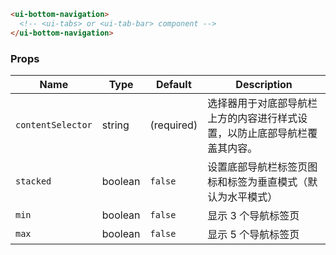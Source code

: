 ```html
<ui-bottom-navigation>
  <!-- <ui-tabs> or <ui-tab-bar> component -->
</ui-bottom-navigation>
```

### Props

| Name              | Type    | Default    | Description                                                                |
| ----------------- | ------- | ---------- | -------------------------------------------------------------------------- |
| `contentSelector` | string  | (required) | 选择器用于对底部导航栏上方的内容进行样式设置，以防止底部导航栏覆盖其内容。 |
| `stacked`         | boolean | `false`    | 设置底部导航栏标签页图标和标签为垂直模式（默认为水平模式）                 |
| `min`             | boolean | `false`    | 显示 3 个导航标签页                                                        |
| `max`             | boolean | `false`    | 显示 5 个导航标签页                                                        |
